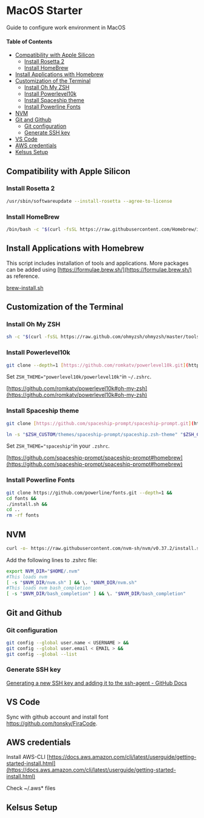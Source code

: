 # MacOS Starter
Guide to configure work environment in MacOS
#### Table of Contents
  - [Compatibility with Apple Silicon](#compatibility-with-apple-silicon)
    - [Install Rosetta 2](#install-rosetta-2)
    - [Install HomeBrew](#install-homebrew)
  - [Install Applications with Homebrew](#install-applications-with-homebrew)
  - [Customization of the Terminal](#customization-of-the-terminal)
    - [Install Oh My ZSH](#install-oh-my-zsh)
    - [Install Powerlevel10k](#install-powerlevel10k)
    - [Install Spaceship theme](#install-spaceship-theme)
    - [Install Powerline Fonts](#install-powerline-fonts)
  - [NVM](#nvm)
  - [Git and Github](#git-and-github)
    - [Git configuration](#git-configuration)
    - [Generate SSH key](#generate-ssh-key)
  - [VS Code](#vs-code)
  - [AWS credentials](#aws-credentials)
  - [Kelsus Setup](#kelsus-setup)

## Compatibility with Apple Silicon
### Install Rosetta 2

```bash
/usr/sbin/softwareupdate --install-rosetta --agree-to-license
```
### Install HomeBrew

```bash
/bin/bash -c "$(curl -fsSL https://raw.githubusercontent.com/Homebrew/install/HEAD/install.sh)"
```
## Install Applications with Homebrew

This script includes installation of tools and applications. More packages can be added using [https://formulae.brew.sh/](https://formulae.brew.sh/) as reference.

[brew-install.sh](#brew-install.sh)
## Customization of the Terminal
### Install Oh My ZSH

```bash
sh -c "$(curl -fsSL https://raw.github.com/ohmyzsh/ohmyzsh/master/tools/install.sh)"
```
### Install Powerlevel10k

```bash
git clone --depth=1 [https://github.com/romkatv/powerlevel10k.git](https://github.com/romkatv/powerlevel10k.git) ${ZSH_CUSTOM:-$HOME/.oh-my-zsh/custom}/themes/powerlevel10k
```

Set `ZSH_THEME="powerlevel10k/powerlevel10k"`in `~/.zshrc`.

[https://github.com/romkatv/powerlevel10k#oh-my-zsh](https://github.com/romkatv/powerlevel10k#oh-my-zsh)
### Install Spaceship theme

```bash
git clone [https://github.com/spaceship-prompt/spaceship-prompt.git](https://github.com/spaceship-prompt/spaceship-prompt.git) "$ZSH_CUSTOM/themes/spaceship-prompt" --depth=1
```

```bash
ln -s "$ZSH_CUSTOM/themes/spaceship-prompt/spaceship.zsh-theme" "$ZSH_CUSTOM/themes/spaceship.zsh-theme”
```

Set `ZSH_THEME="spaceship"`in your `.zshrc`.

[https://github.com/spaceship-prompt/spaceship-prompt#homebrew](https://github.com/spaceship-prompt/spaceship-prompt#homebrew)

### Install Powerline Fonts

```bash
git clone https://github.com/powerline/fonts.git --depth=1 &&
cd fonts &&
./install.sh &&
cd ..
rm -rf fonts
```

## NVM

```bash
curl -o- https://raw.githubusercontent.com/nvm-sh/nvm/v0.37.2/install.sh | bash
```

Add the following lines to .zshrc file:

```bash
export NVM_DIR="$HOME/.nvm"
#This loads nvm
[ -s "$NVM_DIR/nvm.sh" ] && \. "$NVM_DIR/nvm.sh"
#This loads nvm bash_completion
[ -s "$NVM_DIR/bash_completion" ] && \. "$NVM_DIR/bash_completion"
```

## Git and Github
### Git configuration

```bash
git config --global user.name < USERNAME > &&
git config --global user.email < EMAIL > &&
git config --global --list
```
### Generate SSH key

[Generating a new SSH key and adding it to the ssh-agent - GitHub Docs](https://docs.github.com/en/authentication/connecting-to-github-with-ssh/generating-a-new-ssh-key-and-adding-it-to-the-ssh-agent)
## VS Code

Sync with github account and install font https://github.com/tonsky/FiraCode.
## AWS credentials

Install AWS-CLI [https://docs.aws.amazon.com/cli/latest/userguide/getting-started-install.html](https://docs.aws.amazon.com/cli/latest/userguide/getting-started-install.html)

Check ~/.aws* files

## Kelsus Setup
